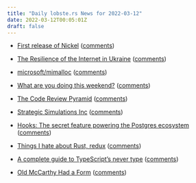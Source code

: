 ```yaml
---
title: "Daily lobste.rs News for 2022-03-12"
date: 2022-03-12T00:05:01Z
draft: false
---
```






- [First release of Nickel](https://tweag.io/blog/2022-03-11-nickel-first-release/)
  ([comments](https://lobste.rs/s/hskr5v/first_release_nickel))



- [The Resilience of the Internet in Ukraine](https://labs.ripe.net/author/emileaben/the-resilience-of-the-internet-in-ukraine/)
  ([comments](https://lobste.rs/s/cti2zv/resilience_internet_ukraine))



- [microsoft/mimalloc](https://github.com/microsoft/mimalloc)
  ([comments](https://lobste.rs/s/kfwxvu/microsoft_mimalloc))



- [What are you doing this weekend?]()
  ([comments](https://lobste.rs/s/ylzpmz/what_are_you_doing_this_weekend))



- [The Code Review Pyramid](https://www.morling.dev/blog/the-code-review-pyramid/)
  ([comments](https://lobste.rs/s/mp3v3c/code_review_pyramid))



- [Strategic Simulations Inc](https://computeradsfromthepast.substack.com/p/strategic-simulations-inc)
  ([comments](https://lobste.rs/s/tsqabf/strategic_simulations_inc))



- [Hooks: The secret feature powering the Postgres ecosystem](https://ctodive.com/hooks-the-secret-feature-powering-the-postgres-ecosystem-f05b3b82e0ba)
  ([comments](https://lobste.rs/s/bd6lkf/hooks_secret_feature_powering_postgres))



- [Things I hate about Rust, redux](https://blog.yossarian.net/2022/03/10/Things-I-hate-about-Rust-redux)
  ([comments](https://lobste.rs/s/bcfxjw/things_i_hate_about_rust_redux))



- [A complete guide to TypeScript’s never type](https://zhenghao.io/posts/ts-never)
  ([comments](https://lobste.rs/s/fi5wuv/complete_guide_typescript_s_never_type))



- [Old McCarthy Had a Form](http://atomized.org/blog/2021/11/28/old-mccarthy-had-a-form/)
  ([comments](https://lobste.rs/s/ick3bc/old_mccarthy_had_form))


